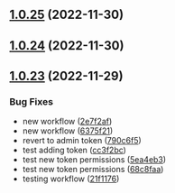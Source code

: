 ## [1.0.25](https://github.com/IBM/secrets-manager-python-sdk/compare/v1.0.24...v1.0.25) (2022-11-30)

## [1.0.24](https://github.com/IBM/secrets-manager-python-sdk/compare/v1.0.23...v1.0.24) (2022-11-30)

## [1.0.23](https://github.com/IBM/secrets-manager-python-sdk/compare/v1.0.22...v1.0.23) (2022-11-29)


### Bug Fixes

* new workflow ([2e7f2af](https://github.com/IBM/secrets-manager-python-sdk/commit/2e7f2af1a31f44e04408dd25f6a91421659155ae))
* new workflow ([6375f21](https://github.com/IBM/secrets-manager-python-sdk/commit/6375f2187a1894cd535a3a461e45888b75a501a3))
* revert to admin token ([790c6f5](https://github.com/IBM/secrets-manager-python-sdk/commit/790c6f5ed0b6a32087fb7e1c13fc030ffc5cd48f))
* test adding token ([cc3f2bc](https://github.com/IBM/secrets-manager-python-sdk/commit/cc3f2bc58b325b5c4196ad52073a4df89ac20360))
* test new token permissions ([5ea4eb3](https://github.com/IBM/secrets-manager-python-sdk/commit/5ea4eb39c57233cd9b936e52fba8b679136fdb3b))
* test new token permissions ([68c8faa](https://github.com/IBM/secrets-manager-python-sdk/commit/68c8faaf360b003c2ce4113de3cdac99c46c8f96))
* testing workflow ([21f1176](https://github.com/IBM/secrets-manager-python-sdk/commit/21f117679ca4692aa65a268e39c3db7c5cd151e6))